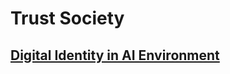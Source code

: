 # Trust Society


## [Digital Identity in AI Environment](https://github.com/geunkim/Trust-Society/tree/main/Digtial-Identity-for-AI)
